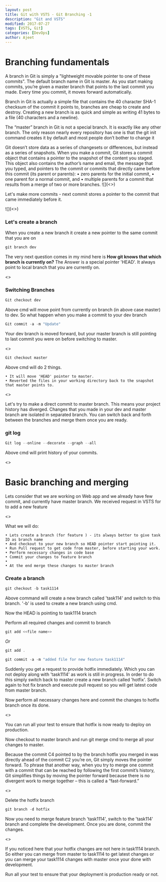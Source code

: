 ```yaml
---
layout: post
title: Git with VSTS - Git Branching -1
description: "Git and VSTS"
modified: 2017-07-27
tags: [VSTS, Git]
categories: [DevOps]
author: Ajeet
---
```


# Branching fundamentals

A branch in Git is simply a "lightweight movable pointer to one of these commits". The default branch name in Git is master. As you start making commits, you’re given a master branch that points to the last commit you made. Every time you commit, it moves forward automatically.

Branch in Git is actually a simple file that contains the 40 character SHA-1 checksum of the commit it points to, branches are cheap to create and destroy. Creating a new branch is as quick and simple as writing 41 bytes to a file (40 characters and a newline).

The “master” branch in Git is not a special branch. It is exactly like any other branch. The only reason nearly every repository has one is that the git init command creates it by default and most people don’t bother to change it

Git doesn’t store data as a series of changesets or differences, but instead as a series of snapshots.
When you make a commit, Git stores a commit object that contains a pointer to the snapshot of the content you staged. This object also contains the author’s name and email, the message that you typed, and pointers to the commit or commits that directly came before this commit (its parent or parents):
	• zero parents for the initial commit, 
	• one parent for a normal commit, and 
	• multiple parents for a commit that results from a merge of two or more branches.
![](<<commit image>>)

Let's make more commits - next commit stores a pointer to the commit that came immediately before it.

![](<<commit image>>)

### Let's create a branch

When you create a new branch it create a new pointer to the same commit that you are on

```PowerShell
git branch dev
```

The very next question comes in my mind here is **How git knows that which branch is currently on?**
The Answer is a special pointer 'HEAD'. It always point to local branch that you are currently on.

<<image>>

### Switching Branches

```PowerShell
Git checkout dev
```

Above cmd will move point from currently on branch (in above case master) to dev.
So what happen when you make a commit to your dev branch

```PowerShell
Git commit -a -m "Update"
```

Your dev branch is moved forward, but your master branch is still pointing to last commit you were on before switching to master.

<<image>> 

```PowerShell
Git checkout master
```
Above cmd will do 2 things. 

	• It will move 'HEAD' pointer to master.
	• Reverted the files in your working directory back to the snapshot that master points to. 
<<image>>

Let's try to make a direct commit to master branch. This means your project history has diverged. Changes that you made in your dev and master branch are isolated in separated branch. You can switch back and forth between the branches and merge them once you are ready.

### git log
```PowerShell
Git log --online --decorate --graph --all
```
Above cmd will print history of your commits.

<<image>>

# Basic branching and merging 

Lets consider that we are working on Web app and we already have few commit, and currently have master branch.
We received request in VSTS for to add a new feature
 
<<image>>

What we will do:

	• Lets create a branch (for feature ) - its always better to give task ID as branch name
	• And checkout to your new branch so HEAD pointer start pointing it.
	• Run Pull request to get code from master, before starting your work.
	• Perform necessary changes in code base
	• Commit your changes to feature branch
	• 
	• At the end merge these changes to master branch

### Create a branch

```PowerShell
git checkout -b task1114
```
Above command will create a new branch called 'task114' and switch to this branch. '-b' is used to create a new branch using cmd.

Now the HEAD is pointing to task1114 branch

Perform all required changes and commit to branch

```PowerShell
git add <<file name>>
```
*Or*
```PowerShell
git add .
```

```PowerShell
git commit -a -m "added file for new feature task1114"
```
Suddenly you get a request to provide hotfix immediately. Which you can not deploy along with 'task1114' as work is still in progress.
In order to do this simply switch back to master create a new branch called 'hotfix'.
Switch again to hot fix branch and execute pull request so you will get latest code from master branch.

Now perform all necessary changes here and commit the changes to hotfix branch once its done.

<<image>>

You can run all your test to ensure that hotfix is now ready to deploy on production.

Now checkout to master branch and run git merge cmd to merge all your changes to master.

Because the commit C4 pointed to by the branch hotfix you merged in was directly ahead of the commit C2 you’re on, Git simply moves the pointer forward. To phrase that another way, when you try to merge one commit with a commit that can be reached by following the first commit’s history, Git simplifies things by moving the pointer forward because there is no divergent work to merge together – this is called a “fast-forward.”

<<image>>

Delete the hotfix branch 

```PowerShell
git branch -d hotfix
```

Now you need to merge feature branch 'task1114', switch to the 'task114' branch and complete the development.
Once you are done, commit the changes.

<<images and cmd>>

If you noticed here that your hotfix changes are not here in task1114 branch. So either you can merge from master to task1114 to get latest changes or you can merge your task1114 changes with master once your done with development.

Run all your test to ensure that your deployment is production ready or not.